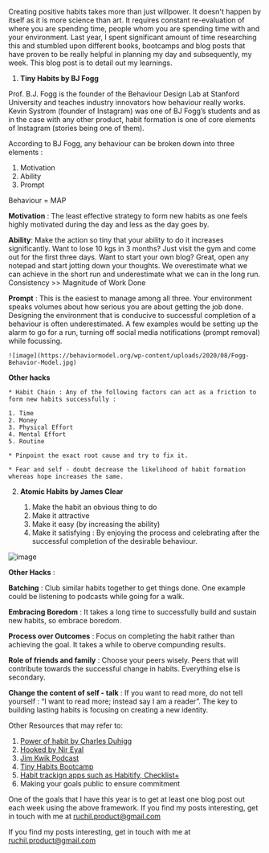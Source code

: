  Creating positive habits takes more than just willpower. It doesn't happen by itself as it is more science than art. It requires constant re-evaluation of where you are spending time, people whom you are spending time with and your environment. Last year, I spent significant amount of time researching this and stumbled upon different books, bootcamps and blog posts that have proven to be really helpful in planning my day and subsequently, my week. This blog post is to detail out my learnings.  

1. **Tiny Habits by BJ Fogg**

  Prof. B.J. Fogg is the founder of the Behaviour Design Lab at Stanford University and teaches industry 
  innovators how behaviour really works. Kevin Systrom (founder of Instagram) was one of BJ Fogg’s 
  students and as in the case with any other product, habit formation is one of core elements of Instagram (stories being one of them). 

  According to BJ Fogg, any behaviour can be broken down into three elements : 

  1. Motivation 
  2. Ability 
  3. Prompt 

  Behaviour = MAP


  **Motivation** :  The least effective strategy to form new habits as one feels highly motivated during the day and less as the day goes by.   
 
  **Ability**: Make the action so tiny that your ability to do it increases significantly. Want to lose 10 kgs in 3 months? Just visit the gym and come out for the first three days. Want to start your own blog? 
               Great, open any notepad and start jotting down your thoughts. We overestimate what we can achieve in the short run and underestimate what we can in the long run. Consistency >> Magnitude of Work Done

  **Prompt** : This is the easiest to manage among all three. Your environment speaks volumes about how serious you are about getting the job done. Designing the environment that is conducive to successful 
               completion of a behaviour is often underestimated. A few examples would be setting up the alarm to go for a run, turning off social media notifications (prompt removal) while focussing. 

    ![image](https://behaviormodel.org/wp-content/uploads/2020/08/Fogg-Behavior-Model.jpg)

  **Other hacks**

    * Habit Chain : Any of the following factors can act as a friction to form new habits successfully : 

    1. Time 
    2. Money 
    3. Physical Effort 
    4. Mental Effort 
    5. Routine 

    * Pinpoint the exact root cause and try to fix it. 

    * Fear and self - doubt decrease the likelihood of habit formation whereas hope increases the same. 

2. **Atomic Habits by James Clear** 

    1. Make the habit an obvious thing to do 
    2. Make it attractive 
    3. Make it easy (by increasing the ability) 
    4. Make it satisfying : By enjoying the process and celebrating after the successful completion of the desirable behaviour. 
    

![image](https://expertprogrammanagement.com/wp-content/uploads/2018/11/Atomic-Habits_-Plateau-of-Latent-Potential.png)


**Other Hacks** : 

**Batching** : Club similar habits together to get things done. One example could be listening to podcasts while going for a walk. 

**Embracing Boredom** : It takes a long time to successfully build and sustain new habits, so embrace boredom. 

**Process over Outcomes** : Focus on completing the habit rather than achieving the goal. It takes a while to oberve compunding results. 

**Role of friends and family** : Choose your peers wisely. Peers that will contribute towards the successful change in habits. Everything else is secondary. 

**Change the content of self - talk** : If you want to read more, do not tell yourself : “I want to read more; instead say I am a reader”. The key to building lasting habits is focusing on creating a new identity. 


Other Resources that may refer to: 

1. [Power of habit by Charles Duhigg][jekyll-powerofhabit]
2. [Hooked by Nir Eyal][jekyll-hooked]
3. [Jim Kwik Podcast][jekyll-kwik]
4. [Tiny Habits Bootcamp][jekyll-bootcamp]
5. [Habit trackign apps such as Habitify, Checklist+][jekyll-apps]
6.  Making your goals public to ensure commitment 

One of the goals that I have this year is to get at least one blog post out each week using the above framework. If you find my posts interesting, get in touch with me at ruchil.product@gmail.com


[jekyll-powerofhabit]: https://www.amazon.in/Power-Habit-Why-What-Change/dp/1847946240/ref=sr_1_3?crid=3OG16L8DTKU74&dchild=1&keywords=power+of+habit+charles+duhigg&qid=1610533836&sprefix=power+of+habit+Charles+%2Caps%2C289&sr=8-3

[jekyll-hooked]: https://www.amazon.in/Hooked-How-Build-Habit-Forming-Products/dp/0241184835/ref=sr_1_1?dchild=1&keywords=hooked+nir+eyal&qid=1610533881&sr=8-1

[jekyll-kwik]: https://open.spotify.com/show/7BQZHMsYPInemu2GMVSYNH

[jekyll-bootcamp]: https://www.bjfogg.com/bootcamp

[jekyll-apps]: https://www.habitify.me


If you find my posts interesting, get in touch with me at ruchil.product@gmail.com 

